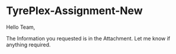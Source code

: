 # TyrePlex-Assignment-New

Hello Team,

The Information you requested is in the Attachment.
Let me know if anything required.

